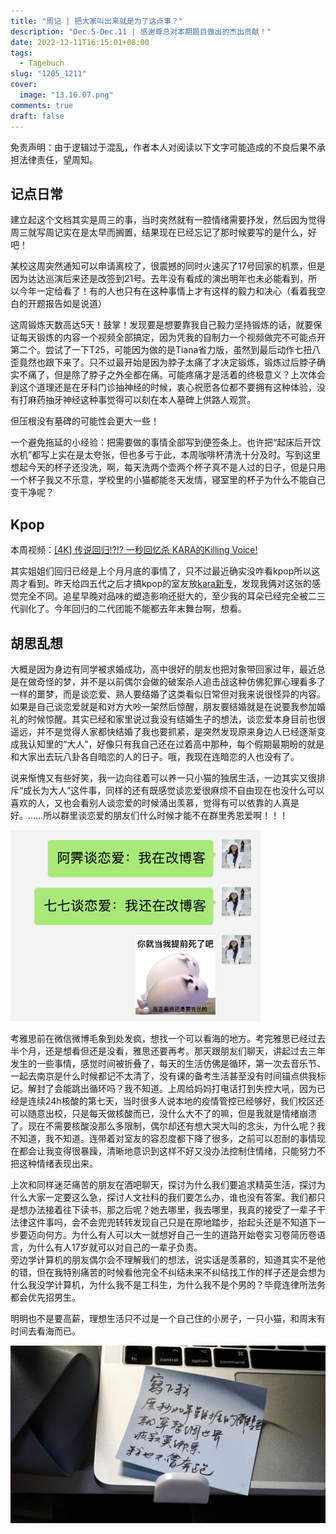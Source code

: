 ```yaml
---
title: "周记 | 把大家叫出来就是为了这点事？"
description: "Dec.5-Dec.11 | 感谢尊总对本期题目做出的杰出贡献！"
date: 2022-12-11T16:15:01+08:00
tags: 
  - Tagebuch
slug: "1205_1211"
cover:
  image: "13.16.07.png"
comments: true
draft: false
---
```


免责声明：由于逻辑过于混乱，作者本人对阅读以下文字可能造成的不良后果不承担法律责任，望周知。
## 记点日常
建立起这个文档其实是周三的事，当时突然就有一腔情绪需要抒发，然后因为觉得周三就写周记实在是太早而搁置，结果现在已经忘记了那时候要写的是什么，好吧！

某校这周突然通知可以申请离校了，很震撼的同时火速买了17号回家的机票，但是因为达达巡演后来还是改签到21号。去年没有看成的演出明年也未必能看到，所以今年一定给看了！有的人也只有在这种事情上才有这样的毅力和决心（看着我空白的开题报告如是说道）

这周锻炼天数高达5天！鼓掌！发现要是想要靠我自己毅力坚持锻炼的话，就要保证每天锻炼的内容一个视频全部搞定，因为凭我的自制力一个视频做完不可能点开第二个。尝试了一下T25，可能因为做的是Tiana省力版，虽然到最后动作七扭八歪竟然也跟下来了。只不过最开始是因为脖子太痛了才决定锻炼，锻炼过后脖子确实不痛了，但是除了脖子之外全都在痛。可能疼痛才是活着的终极意义？上次体会到这个道理还是在牙科门诊抽神经的时候，衷心祝愿各位都不要拥有这种体验，没有打麻药抽牙神经这种事觉得可以刻在本人墓碑上供路人观赏。

但压根没有墓碑的可能性会更大一些！

一个避免拖延的小经验：把需要做的事情全部写到便签条上。也许把“起床后开饮水机”都写上实在是太夸张，但也多亏于此，本周咖啡杯清洗十分及时。写到这里想起今天的杯子还没洗，啊，每天洗两个壶两个杯子真不是人过的日子，但是只用一个杯子我又不乐意，学校里的小猫都能冬天发情，寝室里的杯子为什么不能自己变干净呢？

## Kpop
本周视频：[[4K] 传说回归!?!? 一秒回忆杀 KARA的Killing Voice!](https://www.bilibili.com/video/BV1iP411T7PB)  

其实姐姐们回归已经是上个月月底的事情了，只不过最近确实没咋看kpop所以这周才看到。昨天给四五代之后才搞kpop的室友放[kara新专](https://open.spotify.com/album/6VxGMuJlJzQgxUca7zRqGk?si=BD4AtOalS924WVsrDqbIYQ)，发现我俩对这张的感觉完全不同。追星早晚对品味的塑造影响还挺大的，至少我的耳朵已经完全被二三代驯化了。今年回归的二代团能不能都去年末舞台啊，想看。

## 胡思乱想
大概是因为身边有同学被求婚成功，高中很好的朋友也把对象带回家过年，最近总是在做奇怪的梦，并不是以前偶尔会做的破案杀人追击战这种仿佛犯罪心理看多了一样的噩梦，而是谈恋爱、熟人要结婚了这类看似日常但对我来说很怪异的内容。如果是自己谈恋爱就是和对方大吵一架然后惊醒，朋友要结婚就是在说要我参加婚礼的时候惊醒。其实已经和家里说过我没有结婚生子的想法，谈恋爱本身目前也很遥远，并不是觉得人家都快结婚了我也要抓紧，是突然发现原来身边人已经逐渐变成我认知里的“大人”，好像只有我自己还在过着高中那种，每个假期最期盼的就是和大家出去玩八卦各自暗恋的人的日子。哦，我现在连暗恋的人也没有了。

说来惭愧又有些好笑，我一边向往着可以养一只小猫的独居生活，一边其实又很排斥“成长为大人”这件事，同样的还有既感觉谈恋爱很麻烦不自由现在也没什么可以喜欢的人，又也会看别人谈恋爱的时候涌出羡慕，觉得有可以依靠的人真是好。……所以群里谈恋爱的朋友们什么时候才能不在群里秀恩爱啊！！！

![今天的生活就是](18.26.55.png#center)
<style>
  img[alt="今天的生活就是"]{
    width:400px;
  }
</style>

考雅思前在微信微博毛象到处发疯，想找一个可以看海的地方。考完雅思已经过去半个月，还是想看但还是没看，雅思还要再考。那天跟朋友们聊天，讲起过去三年发生的一些事情，感觉时间被折叠了，每天的生活仿佛是循环，第一次去音乐节、一起去南京是什么时候都记不太清了，没有课的备考生活甚至没有时间锚点供我标记。解封了会能跳出循环吗？我不知道。上周给妈妈打电话打到失控大吼，因为已经是连续24h核酸的第七天，当时很多人说本地的疫情管控已经够好，我们校区还可以随意出校，只是每天做核酸而已，没什么大不了的嘛，但是我就是情绪崩溃了。现在不需要核酸没那么多限制，偶尔却还有想大哭大叫的念头，为什么呢？我不知道，我不知道。连带着对室友的容忍度都下降了很多，之前可以忍耐的事情现在都会让我变得很暴躁，清晰地意识到这样不好又没办法控制住情绪，只能努力不把这种情绪表现出来。

上次和同样迷茫痛苦的朋友在酒吧聊天，探讨为什么我们要追求精英生活，探讨为什么大家一定要这么急，探讨人文社科的我们要怎么办，谁也没有答案。我们都只是想办法接着往下读书，那之后呢？她去哪里，我去哪里，我真的接受了一辈子干法律这件事吗，会不会兜兜转转发现自己只是在原地踏步，抬起头还是不知道下一步要迈向何方。为什么有人可以大一就想好自己一生的道路开始卷实习卷简历卷语言，为什么有人17岁就可以对自己的一辈子负责。  
旁边学计算机的朋友偶尔会不理解我们的想法，说实话是羡慕的，知道其实不是他的错，但在我特别痛苦的时候看他完全不纠结未来不纠结找工作的样子还是会想为什么我没学计算机，为什么我不是工科生，为什么我不是个男的？毕竟连律所法务都会优先招男生。

明明也不是要高薪，理想生活只不过是一个自己住的小房子，一只小猫，和周末有时间去看海而已。

![本周很喜欢的照片：字by粥粥，摄影by我](DSC00010.jpg)





